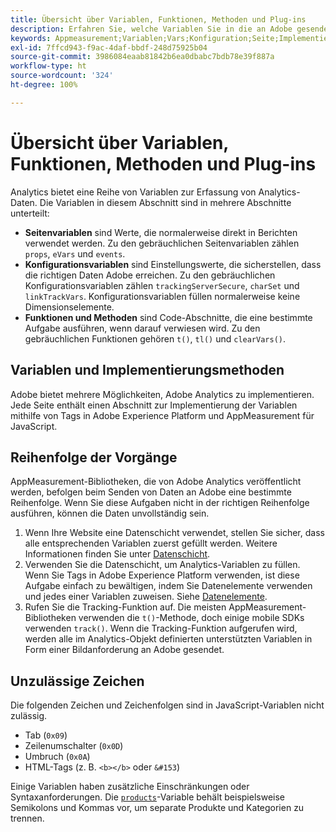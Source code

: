 ```yaml
---
title: Übersicht über Variablen, Funktionen, Methoden und Plug-ins
description: Erfahren Sie, welche Variablen Sie in die an Adobe gesendeten Daten aufnehmen können, um die Berichterstellung zu verbessern.
keywords: Appmeasurement;Variablen;Vars;Konfiguration;Seite;Implementierung
exl-id: 7ffcd943-f9ac-4daf-bbdf-248d75925b04
source-git-commit: 3986084eaab81842b6ea0dbabc7bdb78e39f887a
workflow-type: ht
source-wordcount: '324'
ht-degree: 100%

---
```


# Übersicht über Variablen, Funktionen, Methoden und Plug-ins

Analytics bietet eine Reihe von Variablen zur Erfassung von Analytics-Daten. Die Variablen in diesem Abschnitt sind in mehrere Abschnitte unterteilt:

* **Seitenvariablen** sind Werte, die normalerweise direkt in Berichten verwendet werden. Zu den gebräuchlichen Seitenvariablen zählen `props`, `eVars` und `events`.
* **Konfigurationsvariablen** sind Einstellungswerte, die sicherstellen, dass die richtigen Daten Adobe erreichen. Zu den gebräuchlichen Konfigurationsvariablen zählen `trackingServerSecure`, `charSet` und `linkTrackVars`. Konfigurationsvariablen füllen normalerweise keine Dimensionselemente.
* **Funktionen und Methoden** sind Code-Abschnitte, die eine bestimmte Aufgabe ausführen, wenn darauf verwiesen wird. Zu den gebräuchlichen Funktionen gehören `t()`, `tl()` und `clearVars()`.

## Variablen und Implementierungsmethoden

Adobe bietet mehrere Möglichkeiten, Adobe Analytics zu implementieren. Jede Seite enthält einen Abschnitt zur Implementierung der Variablen mithilfe von Tags in Adobe Experience Platform und AppMeasurement für JavaScript.

## Reihenfolge der Vorgänge

AppMeasurement-Bibliotheken, die von Adobe Analytics veröffentlicht werden, befolgen beim Senden von Daten an Adobe eine bestimmte Reihenfolge. Wenn Sie diese Aufgaben nicht in der richtigen Reihenfolge ausführen, können die Daten unvollständig sein.

1. Wenn Ihre Website eine Datenschicht verwendet, stellen Sie sicher, dass alle entsprechenden Variablen zuerst gefüllt werden. Weitere Informationen finden Sie unter [Datenschicht](../prepare/data-layer.md).
2. Verwenden Sie die Datenschicht, um Analytics-Variablen zu füllen. Wenn Sie Tags in Adobe Experience Platform verwenden, ist diese Aufgabe einfach zu bewältigen, indem Sie Datenelemente verwenden und jedes einer Variablen zuweisen. Siehe [Datenelemente](https://experienceleague.adobe.com/docs/experience-platform/tags/ui/data-elements.html?lang=de).
3. Rufen Sie die Tracking-Funktion auf. Die meisten AppMeasurement-Bibliotheken verwenden die `t()`-Methode, doch einige mobile SDKs verwenden `track()`. Wenn die Tracking-Funktion aufgerufen wird, werden alle im Analytics-Objekt definierten unterstützten Variablen in Form einer Bildanforderung an Adobe gesendet.

## Unzulässige Zeichen

Die folgenden Zeichen und Zeichenfolgen sind in JavaScript-Variablen nicht zulässig.

* Tab (`0x09`)
* Zeilenumschalter (`0x0D`)
* Umbruch (`0x0A`)
* HTML-Tags (z. B. `<b></b>` oder `&#153`)

Einige Variablen haben zusätzliche Einschränkungen oder Syntaxanforderungen. Die [`products`](page-vars/products.md)-Variable behält beispielsweise Semikolons und Kommas vor, um separate Produkte und Kategorien zu trennen.
